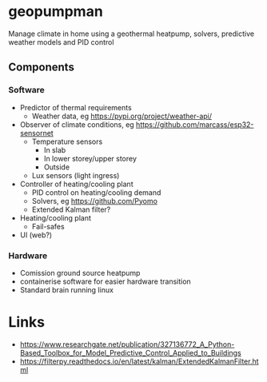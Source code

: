# geopumpman
Manage climate in home using a geothermal heatpump, solvers, predictive weather models and PID control

## Components

### Software

* Predictor of thermal requirements
   * Weather data, eg https://pypi.org/project/weather-api/
* Observer of climate conditions, eg https://github.com/marcass/esp32-sensornet
   * Temperature sensors
      * In slab
      * In lower storey/upper storey
      * Outside
   * Lux sensors (light ingress)
* Controller of heating/cooling plant
   * PID control on heating/cooling demand
   * Solvers, eg https://github.com/Pyomo
   * Extended Kalman filter?
* Heating/cooling plant
   * Fail-safes
* UI (web?)

### Hardware
* Comission ground source heatpump
* containerise software for easier hardware transition 
* Standard brain running linux

# Links
* https://www.researchgate.net/publication/327136772_A_Python-Based_Toolbox_for_Model_Predictive_Control_Applied_to_Buildings
* https://filterpy.readthedocs.io/en/latest/kalman/ExtendedKalmanFilter.html
